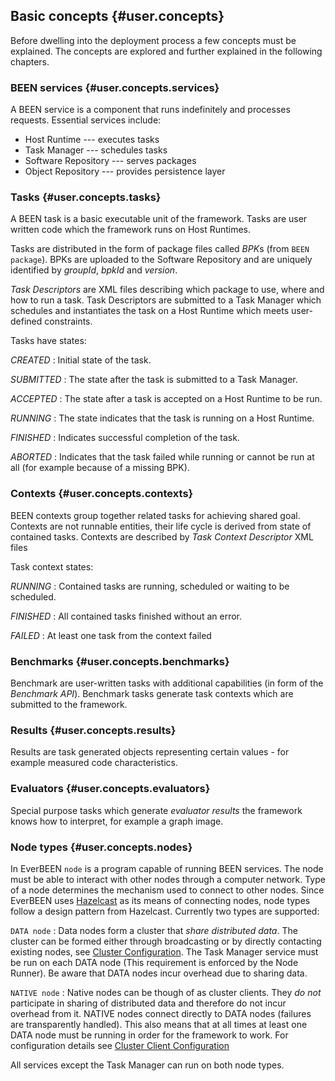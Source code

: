## Basic concepts {#user.concepts}
Before dwelling into the deployment process a few concepts must be explained. The concepts are explored and further explained in the following chapters.


### BEEN services {#user.concepts.services}
A BEEN service is a component that runs indefinitely and processes requests. Essential services include:

* Host Runtime --- executes tasks
* Task Manager --- schedules tasks
* Software Repository --- serves packages
* Object Repository ---	 provides persistence layer


### Tasks {#user.concepts.tasks}
A BEEN task is a basic executable unit of the framework. Tasks are user written code which the framework runs on Host Runtimes.

Tasks are distributed in the form of package files called *BPK*s (from `BEEN package`). BPKs are uploaded to the Software Repository and are uniquely identified by *groupId*, *bpkId* and *version*.

*Task Descriptors* are XML files describing which package to use, where and how to run a task. Task Descriptors are submitted to a Task Manager which schedules and instantiates the task on a Host Runtime which meets user-defined constraints.

Tasks have states:

*CREATED*
:	Initial state of the task.

*SUBMITTED*
:	The state after the task is submitted to a Task Manager.

*ACCEPTED*
:	The state after a task is accepted on a Host Runtime to be run.

*RUNNING*
:	The state indicates that the task is running on a Host Runtime.

*FINISHED*
:	Indicates successful completion of the task.

*ABORTED*
:	Indicates that the task failed while running or cannot be run at all (for example because of a missing BPK).

### Contexts {#user.concepts.contexts}
BEEN contexts group together related tasks for achieving shared goal. Contexts are not runnable entities, their life cycle is derived from state of contained tasks. Contexts are described by *Task Context Descriptor* XML files   

Task context states:

 *RUNNING*
:	 Contained tasks are running, scheduled or waiting to be scheduled.

 *FINISHED*
:	All contained tasks finished without an error.

 *FAILED*
:	At least one task from the context failed

### Benchmarks {#user.concepts.benchmarks}

Benchmark are user-written tasks with additional capabilities (in form of the *Benchmark API*). Benchmark tasks generate task contexts which are submitted to the framework.

### Results {#user.concepts.results}
Results are task generated objects representing certain values - for example measured code characteristics.

### Evaluators {#user.concepts.evaluators}
Special purpose tasks which generate *evaluator results* the framework knows how to interpret, for example a graph image.
 
### Node types  {#user.concepts.nodes} 
In EverBEEN `node` is a program capable of running BEEN services. The node must be able to interact with other nodes through a computer network. Type of a node determines the mechanism used to connect to other nodes. Since EverBEEN uses [Hazelcast](#devel.techno.hazelcast) as its means of connecting nodes, node types follow a design pattern from Hazelcast. Currently two types are supported:

`DATA node`
:	Data nodes form a cluster that *share distributed data*. The cluster can be formed either through broadcasting or by directly contacting existing nodes, see [Cluster Configuration](#user.configuration.cluster). The Task Manager service must be run on each DATA node (This requirement is enforced by the Node Runner). Be aware that DATA nodes incur overhead due to sharing data.

`NATIVE node`
:	Native nodes can be though of as cluster clients. They *do not* participate in sharing of distributed data and therefore do not incur overhead from it. NATIVE nodes connect directly to DATA nodes (failures are transparently handled). This also means that at all times at least one DATA node must be running in order for the framework to work. For configuration details see [Cluster Client Configuration](#user.configuration.client)  


All services except the Task Manager can run on both node types.

